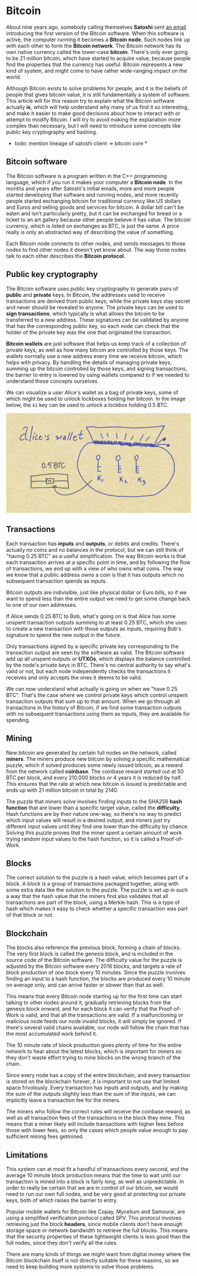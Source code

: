 # Bitcoin

About nine years ago, somebody calling themselves
**Satoshi** sent [an email](http://www.metzdowd.com/pipermail/cryptography/2009-January/014994.html)
introducing the first version of the Bitcoin software.
When this software is active, the computer running it
becomes a **Bitcoin node**. Such nodes link up with
each other to form the **Bitcoin network**. The Bitcoin
network has its own native currency called the
lower-case **bitcoin**. There's only ever going to be
21 million bitcoin, which have started to acquire value,
because people find the properties that the currency has
useful. Bitcoin represents a new kind of system, and might
come to have rather wide-ranging impact on the world.

Although Bitcoin exists to solve problems for people, and
it is the beliefs of people that gives bitcoin value, it
is still fundamentally a system of software. This article
will for this reason try to explain what the Bitcoin
software actually **is**, which will help understand why
many of us find it so interesting, and make it easier to
make good decisions about how to interact with or attempt
to modify Bitcoin. I will try to avoid making the
explanation more complex than necessary, but I will need
to introduce some concepts like public key cryptography
and hashing.

* todo: mention lineage of satoshi client -> bitcoin core *

## Bitcoin software

The Bitcoin software is a program written in the C++
programming language, which if you run it makes your
computer a **Bitcoin node**. In the months and years
after Satoshi's initial emails, more and more people
started developing that software and running nodes, and
more recently people started exchanging bitcoin for
traditional currency like US dollars and Euros and
selling goods and services for bitcoin. A dollar bill
can't be eaten and isn't particularly pretty, but it can
be exchanged for bread or a ticket to an art gallery
because other people believe it has value. The bitcoin
currency, which is listed on exchanges as BTC, is just
the same. A price really is only an abstracted way of
describing the value of something.

Each Bitcoin node connects to other nodes, and sends
messages to those nodes to find other nodes it doesn't
yet know about. The way those nodes talk to each other
describes the **Bitcoin protocol**.

## Public key cryptography

The Bitcoin software uses public key cryptography to
generate pairs of **public** and **private** keys.
In Bitcoin, the addresses used to receive transactions
are derived from public keys, while the private keys stay
secret and never should be revealed to anyone. The
private keys can be used to **sign transactions**, which
typically is what allows the bitcoin to be transferred to
a new address. These signatures can be validated by
anyone that has the corresponding public key, so each node can check that the holder of the private key
was the one that originated the transaction.

**Bitcoin wallets** are just software that helps us
keep track of a collection of private keys,
as well as how many bitcoin are controlled by those
keys. The wallets normally use a new address every time
we receive bitcoin, which helps with privacy. By
handling the details of managing private keys, summing
up the bitcoin controlled by those keys, and signing
transactions, the barrier to entry is lowered by
using wallets compared to if we needed to understand
these concepts ourselves.

We can visualize a user Alice's wallet as a bag of
private keys, some of which might be used to unlock
lockboxes holding her bitcoin. In the image below,
the `k1` key can be used to unlock a lockbox holding
0.5 BTC.

![Image of Alice's wallet](alicewallet.png)

## Transactions

Each transaction has **inputs** and **outputs**, or
debits and credits. There's actually no coins and no
balances in the protocol, but we can still think of 
"having 0.25 BTC" as a useful simplification. The way
Bitcoin works is that each transaction arrives at a
specific point in time, and by following the flow of
transactions, we end up with a view of who owns what
coins. The way we know that a public address owns a
coin is that it has outputs which no subsequent
transaction spends as inputs.

Bitcoin outputs are indivisible, just like physical
dollar or Euro bills, so if we want to spend less than
the entire output we need to get some change back to one
of our own addresses.

If Alice sends 0.25 BTC to Bob, what's going on is that
Alice has some unspent transaction outputs summing to
at least 0.25 BTC, which she uses to create a new
transaction with those outputs as inputs, requiring
Bob's signature to spend the new output in the future.

Only transactions signed by a specific private key
corresponding to the transaction output are seen by the
software as valid. The Bitcoin software add up all
unspent outputs or **UTXOs**, which displays the balance
controlled by the node's private keys in BTC. There's no
central authority to say what's valid or not, but each
node independently checks the transactions it receives
and only accepts the ones it deems to be valid.

We can now understand what actually is going on when we
"have 0.25 BTC". That's the case where we control private
keys which control unspent transaction outputs that sum
up to that amount. When we go through all transactions in
the history of Bitcoin, if we find some transaction
outputs with no subsequent transactions using them as
inputs, they are available for spending.

## Mining

New bitcoin are generated by certain full nodes on the
network, called **miners**. The miners produce new
bitcoin by solving a specific mathematical puzzle, which
if solved produces some newly issued bitcoin, as a reward
from the network called **coinbase**. The coinbase reward
started out at 50 BTC per block, and every 210,000 blocks
or 4 years it is reduced by half. This ensures that the
rate at which new bitcoin is issued is predictable and
ends up with 21 million bitcoin in total by 2140.

The puzzle that miners solve involves finding inputs to
the SHA256 **hash function** that are lower than a
specific target value, called the **difficulty**. Hash
functions are by their nature one-way, so there's no way
to predict which input values will result in a desired
output, and miners just try different input values until
they find one lower than the difficulty by chance. Solving
this puzzle proves that the miner spent a certain amount
of work trying random input values to the hash function,
so it is called a Proof-of-Work.

## Blocks

The correct solution to the puzzle is a hash value, which
becomes part of a block. A block is a group of
transactions packaged together, along with some extra
data like the solution to the puzzle. The puzzle is set
up in such a way that the hash value that the miners find
also validates that all transactions are part of the
block, using a Merkle hash. This is a type of hash which
makes it easy to check whether a specific transaction was
part of that block or not.

## Blockchain

The blocks also reference the previous block, forming a
chain of blocks. The very first block is called the
genesis block, and is included in the source code of the
Bitcoin software. The difficulty value for the puzzle is
adjusted by the Bitcoin software every 2016 blocks, and
targets a rate of block production of one block every 10
minutes. Since the puzzle involves finding an input to a
hash function, the blocks are produced every 10 minute on
average only, and can arrive faster or slower than that
as well.

This means that every Bitcoin node starting up for the
first time can start talking to other nodes around it,
gradually retrieving blocks from the genesis block onward,
and for each block it can verify that the Proof-of-Work
is valid, and that all the transactions are valid. If a
malfunctioning or malicious node feeds our node invalid
blocks, it will simply be ignored. If there's several
valid chains available, our node will follow the chain
that has the most accumulated work behind it.

The 10 minute rate of block production gives plenty of
time for the entire network to hear about the latest
blocks, which is important for miners so they don't waste
effort trying to mine blocks on the wrong branch of the
chain.

Since every node has a copy of the entire blockchain, and
every transaction is stored on the blockchain forever, it
is important to not use that limited space frivolously.
Every transaction has inputs and outputs, and by making
the sum of the outputs slightly less than the sum of the
inputs, we can implicitly leave a transaction fee for the
miners.

The miners who follow the correct rules will receive the
coinbase reward, as well as all transaction fees of the
transactions in the block they mine. This means that a
miner likely will include transactions with higher fees
before those with lower fees, so only the cases which
people value enough to pay sufficient mining fees getmined.

## Limitations

This system can at most fit a handful of transactions
every second, and the average 10 minute block production
means that the time to wait until our transaction is mined
into a block is fairly long, as well as unpredictable. In
order to really be certain that we are in control of our
bitcoin, we would need to run our own full nodes, and be
very good at protecting our private keys, both of which
raises the barrier to entry.

Popular mobile wallets for Bitcoin like Copay, Mycelium
and Samourai, are using a simplified verification protocol
called SPV. This protocol involves retrieving just the
block **headers**, since mobile clients don't have enough
storage space or network bandwidth to retrieve the full
blocks. This means that the security properties of these
lightweight clients is less good than the full nodes,
since they don't verify all the rules.

There are many kinds of things we might want from digital
money where the Bitcoin blockchain itself is not directly
suitable for these reasons, so we need to keep building
more systems to solve those problems.
